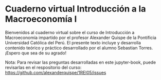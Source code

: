# Cuaderno virtual Introducción a la Macroeconomía I

Bienvenidos al cuaderno virtual sobre el curso de Introducción a Macroeconomía impartido por el profesor Alexander Quispe de la Pontificia Universidad Católica del Perú. El presente texto incluye y desarrolla contenido teórico y práctico desarrollado por el alumno Sebastian Torres. ¡Espero que sea de su agrado! 

Nota: Para revisar las preguntas desarrolladas en este jupyter-book, puede revisarlas en el respositorio del curso: https://github.com/alexanderquispe/1REI05/issues

``` {tableofcontents}
```
